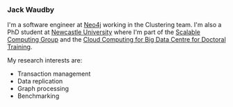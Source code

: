 ### Jack Waudby

I'm a software engineer at [Neo4j](https://neo4j.com/) working in the Clustering team. 
I'm also a PhD student at [Newcastle University](https://www.ncl.ac.uk) where I'm part of the [Scalable Computing Group](https://www.ncl.ac.uk/computing/research/groups/scalable/#about) and the [Cloud Computing for Big Data Centre for Doctoral Training](https://www.ncl.ac.uk/bigdata/). 

My research interests are:
+ Transaction management 
+ Data replication
+ Graph processing
+ Benchmarking
